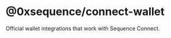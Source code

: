 @0xsequence/connect-wallet
===============

Official wallet integrations that work with Sequence Connect.
